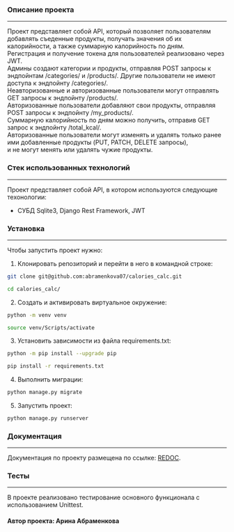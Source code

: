 ### Описание проекта
---
Проект представляет собой API, который позволяет пользователям добавлять съеденные продукты, получать значения об их калорийности, а также суммарную калорийность по дням. <br>
Регистрация и получение токена для пользователей реализовано через JWT. <br>
Админы создают категории и продукты, отправляя POST запросы к эндпойнтам /categories/ и /products/. Другие пользователи не имеют доступа к эндпойнту /categories/. <br>
Неавторизованные и авторизованные пользователи могут отправлять GET запросы к эндпойнту /products/. <br>
Авторизованные пользователи добавляют свои продукты, отправляя POST запросы к эндпойнту /my_products/. <br>
Суммарную калорийность по дням можно получить, отправив GET запрос к эндпойнту /total_kcal/. <br>
Авторизованные пользователи могут изменять и удалять только ранее ими добавленные продукты (PUT, PATCH, DELETE запросы), <br>
и не могут менять или удалять чужие продукты. <br>

### Стек использованных технологий
---

Проект представляет собой API, в котором используются следующие техонологии:
* СУБД Sqlite3, Django Rest Framework, JWT

### Установка
---
Чтобы запустить проект нужно: <br>
1. Клонировать репозиторий и перейти в него в командной строке:
```bash
git clone git@github.com:abramenkova07/calories_calc.git
```
```bash
cd calories_calc/
```
2. Cоздать и активировать виртуальное окружение:
```bash
python -m venv venv
```
```bash
source venv/Scripts/activate
```
3. Установить зависимости из файла requirements.txt:
```bash
python -m pip install --upgrade pip
```
```bash
pip install -r requirements.txt
```
4. Выполнить миграции:
```bash
python manage.py migrate
```
5. Запустить проект:
```bash
python manage.py runserver
```

### Документация
---
Документация по проекту размещена по ссылке: [REDOC](http://127.0.0.1:8000/redoc/). <br>

### Тесты
---
В проекте реализовано тестирование основного функционала с использованием Unittest. <br>

#### Автор проекта: Арина Абраменкова

